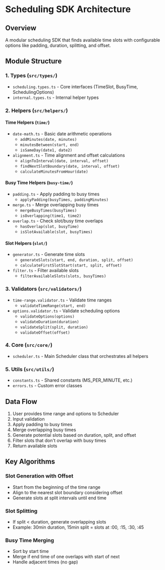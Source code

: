 # Scheduling SDK Architecture

## Overview

A modular scheduling SDK that finds available time slots with configurable options like padding, duration, splitting, and offset.

## Module Structure

### 1. Types (`src/types/`)

- `scheduling.types.ts` - Core interfaces (TimeSlot, BusyTime, SchedulingOptions)
- `internal.types.ts` - Internal helper types

### 2. Helpers (`src/helpers/`)

#### Time Helpers (`time/`)

- `date-math.ts` - Basic date arithmetic operations
    - `addMinutes(date, minutes)`
    - `minutesBetween(start, end)`
    - `isSameDay(date1, date2)`
- `alignment.ts` - Time alignment and offset calculations
    - `alignToInterval(date, interval, offset)`
    - `findNextSlotBoundary(date, interval, offset)`
    - `calculateMinutesFromHour(date)`

#### Busy Time Helpers (`busy-time/`)

- `padding.ts` - Apply padding to busy times
    - `applyPadding(busyTimes, paddingMinutes)`
- `merge.ts` - Merge overlapping busy times
    - `mergeBusyTimes(busyTimes)`
    - `isOverlapping(time1, time2)`
- `overlap.ts` - Check slot/busy time overlaps
    - `hasOverlap(slot, busyTime)`
    - `isSlotAvailable(slot, busyTimes)`

#### Slot Helpers (`slot/`)

- `generator.ts` - Generate time slots
    - `generateSlots(start, end, duration, split, offset)`
    - `calculateFirstSlotStart(start, split, offset)`
- `filter.ts` - Filter available slots
    - `filterAvailableSlots(slots, busyTimes)`

### 3. Validators (`src/validators/`)

- `time-range.validator.ts` - Validate time ranges
    - `validateTimeRange(start, end)`
- `options.validator.ts` - Validate scheduling options
    - `validateOptions(options)`
    - `validateDuration(duration)`
    - `validateSplit(split, duration)`
    - `validateOffset(offset)`

### 4. Core (`src/core/`)

- `scheduler.ts` - Main Scheduler class that orchestrates all helpers

### 5. Utils (`src/utils/`)

- `constants.ts` - Shared constants (MS_PER_MINUTE, etc.)
- `errors.ts` - Custom error classes

## Data Flow

1. User provides time range and options to Scheduler
2. Input validation
3. Apply padding to busy times
4. Merge overlapping busy times
5. Generate potential slots based on duration, split, and offset
6. Filter slots that don't overlap with busy times
7. Return available slots

## Key Algorithms

### Slot Generation with Offset

- Start from the beginning of the time range
- Align to the nearest slot boundary considering offset
- Generate slots at split intervals until end time

### Slot Splitting

- If split < duration, generate overlapping slots
- Example: 30min duration, 15min split = slots at :00, :15, :30, :45

### Busy Time Merging

- Sort by start time
- Merge if end time of one overlaps with start of next
- Handle adjacent times (no gap)
